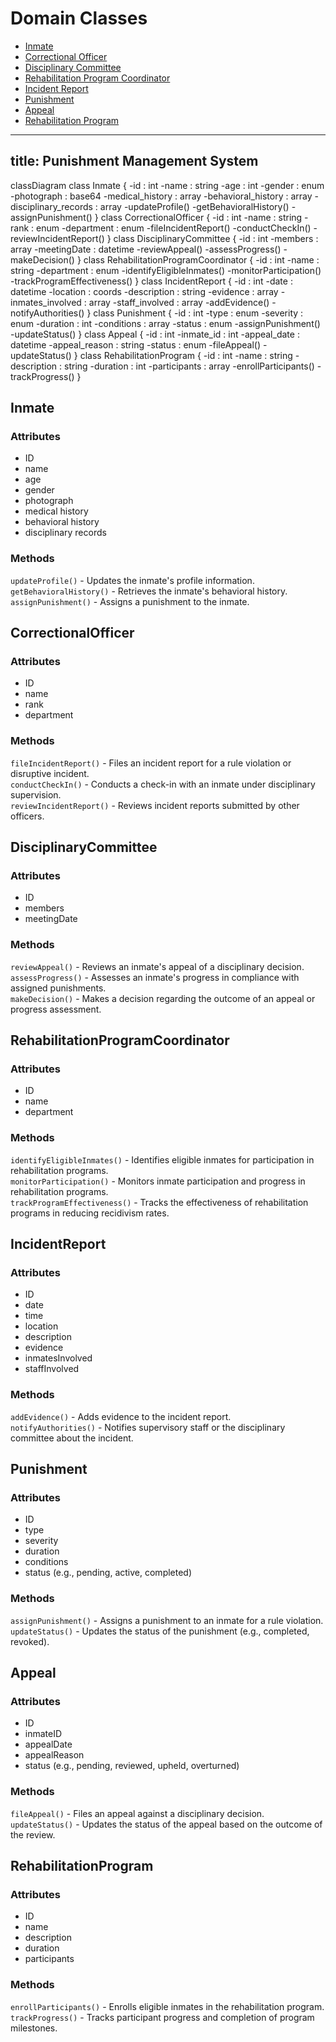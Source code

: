 # Domain Classes

- [Inmate](#inmate)
- [Correctional Officer](#correctionalofficer)
- [Disciplinary Committee](#disciplinarycommittee)
- [Rehabilitation Program Coordinator](#rehabilitationprogramcoordinator)
- [Incident Report](#incidentreport)
- [Punishment](#punishment)
- [Appeal](#appeal)
- [Rehabilitation Program](#rehabilitationprogram)


---
title: Punishment Management System
---
classDiagram
  class Inmate {
    -id : int
    -name : string
    -age : int
    -gender : enum
    -photograph : base64
    -medical_history : array
    -behavioral_history : array
    -disciplinary_records : array
    -updateProfile()
    -getBehavioralHistory()
    -assignPunishment()
  }
  class CorrectionalOfficer {
    -id : int
    -name : string
    -rank : enum
    -department : enum
    -fileIncidentReport()
    -conductCheckIn()
    -reviewIncidentReport()
  }
  class DisciplinaryCommittee {
    -id : int
    -members : array
    -meetingDate : datetime
    -reviewAppeal()
    -assessProgress()
    -makeDecision()
  }
  class RehabilitationProgramCoordinator {
    -id : int
    -name : string
    -department : enum
    -identifyEligibleInmates()
    -monitorParticipation()
    -trackProgramEffectiveness()
  }
  class IncidentReport {
    -id : int
    -date : datetime
    -location : coords
    -description : string
    -evidence : array
    -inmates_involved : array
    -staff_involved : array
    -addEvidence()
    -notifyAuthorities()
  }
  class Punishment {
    -id : int
    -type : enum
    -severity : enum
    -duration : int
    -conditions : array
    -status : enum
    -assignPunishment()
    -updateStatus()
  }
  class Appeal {
    -id : int
    -inmate_id : int
    -appeal_date : datetime
    -appeal_reason : string
    -status : enum
    -fileAppeal()
    -updateStatus()
  }
  class RehabilitationProgram {
    -id : int
    -name : string
    -description : string
    -duration : int
    -participants : array
    -enrollParticipants()
    -trackProgress()
  }


## Inmate

### Attributes
- ID
- name
- age
- gender
- photograph
- medical history
- behavioral history
- disciplinary records

### Methods
`updateProfile()` - Updates the inmate's profile information.<br/>
`getBehavioralHistory()` - Retrieves the inmate's behavioral history.<br/>
`assignPunishment()` - Assigns a punishment to the inmate.

## CorrectionalOfficer

### Attributes
- ID
- name
- rank
- department

### Methods
`fileIncidentReport()` - Files an incident report for a rule violation or disruptive incident.<br/>
`conductCheckIn()` - Conducts a check-in with an inmate under disciplinary supervision.<br/>
`reviewIncidentReport()` - Reviews incident reports submitted by other officers.

## DisciplinaryCommittee

### Attributes
- ID
- members
- meetingDate

### Methods
`reviewAppeal()` - Reviews an inmate's appeal of a disciplinary decision.<br/>
`assessProgress()` - Assesses an inmate's progress in compliance with assigned punishments.<br/>
`makeDecision()` - Makes a decision regarding the outcome of an appeal or progress assessment.

## RehabilitationProgramCoordinator

### Attributes
- ID
- name
- department

### Methods
`identifyEligibleInmates()` - Identifies eligible inmates for participation in rehabilitation programs.<br/>
`monitorParticipation()` - Monitors inmate participation and progress in rehabilitation programs.<br/>
`trackProgramEffectiveness()` - Tracks the effectiveness of rehabilitation programs in reducing recidivism rates.

## IncidentReport

### Attributes
- ID
- date
- time
- location
- description
- evidence
- inmatesInvolved
- staffInvolved

### Methods
`addEvidence()` - Adds evidence to the incident report.<br/>
`notifyAuthorities()` - Notifies supervisory staff or the disciplinary committee about the incident.

## Punishment

### Attributes
- ID
- type
- severity
- duration
- conditions
- status (e.g., pending, active, completed)

### Methods
`assignPunishment()` - Assigns a punishment to an inmate for a rule violation.<br/>
`updateStatus()` - Updates the status of the punishment (e.g., completed, revoked).

## Appeal

### Attributes
- ID
- inmateID
- appealDate
- appealReason
- status (e.g., pending, reviewed, upheld, overturned)

### Methods
`fileAppeal()` - Files an appeal against a disciplinary decision.<br/>
`updateStatus()` - Updates the status of the appeal based on the outcome of the review.

## RehabilitationProgram

### Attributes
- ID
- name
- description
- duration
- participants

### Methods
`enrollParticipants()` - Enrolls eligible inmates in the rehabilitation program.<br/>
`trackProgress()` - Tracks participant progress and completion of program milestones.
